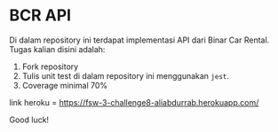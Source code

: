 # BCR API

Di dalam repository ini terdapat implementasi API dari Binar Car Rental.
Tugas kalian disini adalah:
1. Fork repository
2. Tulis unit test di dalam repository ini menggunakan `jest`.
3. Coverage minimal 70%

link heroku = 
https://fsw-3-challenge8-aliabdurrab.herokuapp.com/

Good luck!

